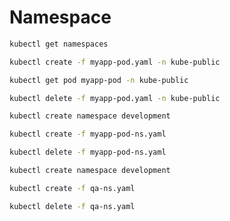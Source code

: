 # Namespace

```bash
kubectl get namespaces
```

```bash
kubectl create -f myapp-pod.yaml -n kube-public
```

```bash
kubectl get pod myapp-pod -n kube-public
```

```bash
kubectl delete -f myapp-pod.yaml -n kube-public
```

```bash
kubectl create namespace development
```

```bash
kubectl create -f myapp-pod-ns.yaml
```

```bash
kubectl delete -f myapp-pod-ns.yaml
```

```bash
kubectl create namespace development
```

```bash
kubectl create -f qa-ns.yaml
```

```bash
kubectl delete -f qa-ns.yaml
```